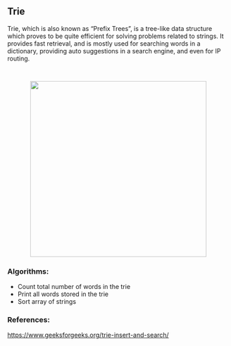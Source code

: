 ## Trie

Trie, which is also known as “Prefix Trees”, is a tree-like data structure which proves to be quite efficient for solving problems related to strings. It provides fast retrieval, and is mostly used for searching words in a dictionary, providing auto suggestions in a search engine, and even for IP routing.

<h3 align="center">
	<br>
	<img width="400" src="https://cdn-media-1.freecodecamp.org/images/lSNi21Wr4P6eMKDwLMQ5rijHhA-lBlovlc40">
	<br>
</h3>

### Algorithms:

- Count total number of words in the trie
- Print all words stored in the trie
- Sort array of strings

### References:

https://www.geeksforgeeks.org/trie-insert-and-search/
